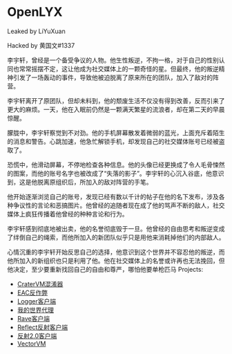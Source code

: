 # OpenLYX

Leaked by LiYuXuan

Hacked by 黄国文#1337

李宇轩，曾经是一个备受争议的人物。他生性叛逆，不拘一格，对于自己的性别认同也常常摇摆不定，这让他成为社交媒体上的一颗奇怪的星。但最终，他的叛逆精神引发了一场轰动的事件，导致他被迫脱离了原来所在的团队，加入了敌对的阵营。

李宇轩离开了原团队，但却未料到，他的颓废生活不仅没有得到改善，反而引来了更大的麻烦。一天，他在入眠前仍然是一颗满天繁星的流浪者，却在第二天的早晨惊醒。

朦胧中，李宇轩察觉到不对劲。他的手机屏幕散发着微弱的蓝光，上面充斥着陌生的消息和警告。心跳加速，他急忙解锁手机，却发现自己的社交媒体账号已经被盗取了。

恐慌中，他滑动屏幕，不停地检查各种信息。他的头像已经更换成了令人毛骨悚然的图案，而他的账号名字也被改成了“失落的影子”。李宇轩的心沉入谷底，他意识到，这是他脱离原组织后，所加入的敌对阵营的手笔。

他开始逐渐浏览自己的账号，发现已经有数以千计的帖子在他的名下发布，涉及各种争议性的言论和恶搞图片。他曾经的追随者现在成了他的骂声不断的敌人，社交媒体上疯狂传播着他曾经的种种言论和行为。

李宇轩感到彻底地被出卖，他的名誉彻底毁于一旦。他曾经的自由思考和叛逆变成了绊倒自己的绳索，而他所加入的新团队似乎只是用他来消耗掉他们的内部敌人。

心情沉重的李宇轩开始反思自己的选择，他意识到这个世界并不容忍他的叛逆，而他所加入的新组织也只是利用了他。他在社交媒体上的名誉或许再也无法挽回，但他决定，至少要重新找回自己的自由和尊严，哪怕他要单枪匹马
Projects:
- [CraterVM混淆器](CraterVM)
- [EAC反作弊](EnsembleAntiCheat)
- [Logger客户端](Logger)
- [我的世界代理](minecraft-proxy)
- [Rave客户端](Rave)
- [Reflect反射客户端](Reflect)
- [反射2.0客户端](Reflect-V2)
- [VectorVM](VectorVM)
